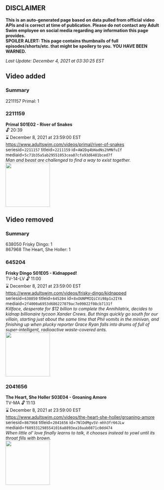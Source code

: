 ## DISCLAIMER
**This is an auto-generated page based on data pulled from official video APIs and is correct at time of publication. Please do not contact any Adult Swim employee on social media regarding any information this page provides.**  
**SPOILER ALERT: This page contains thumbnails of full episodes/shorts/etc. that might be spoilery to you. YOU HAVE BEEN WARNED.**  

_Last Update: December 4, 2021 at 03:30:25 EST_
## Video added
### Summary
2211157 Primal: 1  
### 2211159
**Primal S01E02 - River of Snakes**  
 🔓 20:39  
⌛ December 8, 2021 at 23:59:00 EST  
https://www.adultswim.com/videos/primal/river-of-snakes  
seriesid=`2211157` titleid=`2211159` id=`AW2Dq4bHadNs2hMNfuIf` mediaid=`5c71b35a5ab29551053cea87cfa93d6481bced7f`  
_Man and beast are challenged to find a way to exist together._  
<a href="https://media.cdn.adultswim.com/uploads/20191003/thumbnails/2_19103139229-Primal_002_dup-20190815.jpg"><img src="https://media.cdn.adultswim.com/uploads/20191003/thumbnails/2_19103139229-Primal_002_dup-20190815.jpg" height="144px" /></a>
## Video removed
### Summary
638050 Frisky Dingo: 1  
867968 The Heart, She Holler: 1  
### 645204
**Frisky Dingo S01E05 - Kidnapped!**  
TV-14-LV 🔓 11:00  
⌛ December 8, 2021 at 23:59:00 EST  
https://www.adultswim.com/videos/frisky-dingo/kidnapped  
seriesid=`638050` titleid=`645204` id=`8xOUNPMIQiCVi98p1x2IYA` mediaid=`2f4000a6953d686227079ac7e09022f08cb7131f`  
_Killface, desperate for $12 billion to complete the Annihilatrix, decides to kidnap billionaire tycoon Xander Crews. But things quickly go south for our villain, starting just about the same time that Phil vomits in the minivan, and finishing up when plucky reporter Grace Ryan falls into drums of full of super-intelligent, radioactive waste-covered ants._  
<a href="https://media.cdn.adultswim.com/uploads/20200304/thumbnails/2_20341653260-fd_005.jpg"><img src="https://media.cdn.adultswim.com/uploads/20200304/thumbnails/2_20341653260-fd_005.jpg" height="144px" /></a>
### 2041656
**The Heart, She Holler S03E04 - Groaning Amore**  
TV-MA 🔓 11:13  
⌛ December 8, 2021 at 23:59:00 EST  
https://www.adultswim.com/videos/the-heart-she-holler/groaning-amore  
seriesid=`867968` titleid=`2041656` id=`7NlDdMgvSV-mhh3fr66JLw` mediaid=`f6893312985541016a8893ea10aab0871c0dd474`  
_When little ol' love finally learns to talk, it chooses instead to yowl until its throat fills with brown._  
<a href="https://media.cdn.adultswim.com/uploads/20200305/thumbnails/2_20351127104-heartsheholler_304_024_dup-20141023.jpg"><img src="https://media.cdn.adultswim.com/uploads/20200305/thumbnails/2_20351127104-heartsheholler_304_024_dup-20141023.jpg" height="144px" /></a>
